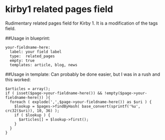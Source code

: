 kirby1 related pages field
==========================

Rudimentary related pages field for Kirby 1.
It is a modification of the tags field.

##Usage in blueprint:

    your-fieldname-here:
      label: your field label 
      type:  related_pages
      empty: true
      templates: article, blog, news

##Usage in template:
Can probably be done easier, but I was in a rush and this worked:

    $articles = array();
    if ( isset($page->your-fieldname-here()) && !empty($page->your-fieldname-here()) ){
      foreach ( explode(',',$page->your-fieldname-here()) as $uri ) {
        $lookup = $pages->findByHash( base_convert(sprintf('%u', crc32($uri)), 10, 36) );
        if ( $lookup ) {
          $articles[] = $lookup->first();
        }
      }
    }

